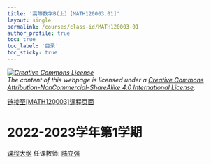 ```yaml
---
title: '高等数学B(上）[MATH120003.01]'
layout: single
permalink: /courses/class-id/MATH120003-01
author_profile: true
toc: true
toc_label: '目录'
toc_sticky: true
---
```



<div class='notice--warning'>
	<p><i><a rel='license' href='http://creativecommons.org/licenses/by-nc-sa/4.0/'><img alt='Creative Commons License' style='border-width:0' src='https://i.creativecommons.org/l/by-nc-sa/4.0/88x31.png' /></a><br /> The content of this webpage is licensed under a <a rel='license' href='http://creativecommons.org/licenses/by-nc-sa/4.0/'>Creative Commons Attribution-NonCommercial-ShareAlike 4.0 International License</a>.</i></p>
</div>

<a href='https://fdu-math.github.io/courses/MATH120003'>链接至[MATH120003]课程页面</a>

# 2022-2023学年第1学期
<a href='https://fdu-math.github.io/courses/syllabus/MATH120003.01-2022-2023-1 (Encrypted).pdf'>课程大纲</a>
任课教师: <a href='https://fdu-math.github.io/teachers/陆立强'>陆立强</a>
